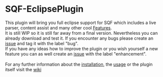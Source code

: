 # SQF-EclipsePlugin
This plugin will bring you full eclipse support for SQF which includes a live parser, content assist and many other cool [Features](https://github.com/Krzmbrzl/SQF-EclipsePlugin/wiki/Features). <br>
It is still WIP so it is still far away from a final version. Nevertheless you can already download and test it. If you encounter any bugs please create an [issue](https://github.com/Krzmbrzl/SQF-EclipsePlugin/issues) and tag it with the label "bug". <br>
If you have any ideas how to improve the plugin or you wish yourself a new feature you can as well create an [issue](https://github.com/Krzmbrzl/SQF-EclipsePlugin/issues) with the label "enhancement". <br>
<br>
For any further information about the [installation](https://github.com/Krzmbrzl/SQF-EclipsePlugin/wiki/Installation), the [usage](https://github.com/Krzmbrzl/SQF-EclipsePlugin/wiki/How-to-use) or the plugin itself visit the [wiki](https://github.com/Krzmbrzl/SQF-EclipsePlugin/wiki)
